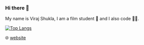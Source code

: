 ### Hi there 👋
My name is Viraj Shukla, I am a film student 🎥 and I also code 🧑‍💻.

[![Top Langs](https://github-readme-stats.vercel.app/api/top-langs/?username=VirajS00&theme=gotham)](https://github-readme-stats.vercel.app/api/top-langs/?username=VirajS00&theme=gotham)

🌐 [website](http://virajshukla.com/)

<!--
**VirajS00/VirajS00** is a ✨ _special_ ✨ repository because its `README.md` (this file) appears on your GitHub profile.

Here are some ideas to get you started:

- 🔭 I’m currently working on ...
- 🌱 I’m currently learning ...
- 👯 I’m looking to collaborate on ...
- 🤔 I’m looking for help with ...
- 💬 Ask me about ...
- 📫 How to reach me: ...
- 😄 Pronouns: ...
- ⚡ Fun fact: ...
-->
